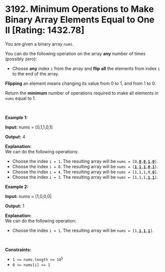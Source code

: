 # 3192. Minimum Operations to Make Binary Array Elements Equal to One II [Rating: 1432.78]

<p>You are given a <span data-keyword="binary-array">binary array</span> <code>nums</code>.</p>

<p>You can do the following operation on the array <strong>any</strong> number of times (possibly zero):</p>

<ul>
	<li>Choose <strong>any</strong> index <code>i</code> from the array and <strong>flip</strong> <strong>all</strong> the elements from index <code>i</code> to the end of the array.</li>
</ul>

<p><strong>Flipping</strong> an element means changing its value from 0 to 1, and from 1 to 0.</p>

<p>Return the <strong>minimum</strong> number of operations required to make all elements in <code>nums</code> equal to 1.</p>

<p>&nbsp;</p>
<p><strong class="example">Example 1:</strong></p>

<div class="example-block">
<p><strong>Input:</strong> <span class="example-io">nums = [0,1,1,0,1]</span></p>

<p><strong>Output:</strong> <span class="example-io">4</span></p>

<p><strong>Explanation:</strong><br />
We can do the following operations:</p>

<ul>
	<li>Choose the index <code>i = 1</code><span class="example-io">. The resulting array will be <code>nums = [0,<u><strong>0</strong></u>,<u><strong>0</strong></u>,<u><strong>1</strong></u>,<u><strong>0</strong></u>]</code>.</span></li>
	<li>Choose the index <code>i = 0</code><span class="example-io">. The resulting array will be <code>nums = [<u><strong>1</strong></u>,<u><strong>1</strong></u>,<u><strong>1</strong></u>,<u><strong>0</strong></u>,<u><strong>1</strong></u>]</code>.</span></li>
	<li>Choose the index <code>i = 4</code><span class="example-io">. The resulting array will be <code>nums = [1,1,1,0,<u><strong>0</strong></u>]</code>.</span></li>
	<li>Choose the index <code>i = 3</code><span class="example-io">. The resulting array will be <code>nums = [1,1,1,<u><strong>1</strong></u>,<u><strong>1</strong></u>]</code>.</span></li>
</ul>
</div>

<p><strong class="example">Example 2:</strong></p>

<div class="example-block">
<p><strong>Input:</strong> <span class="example-io">nums = [1,0,0,0]</span></p>

<p><strong>Output:</strong> <span class="example-io">1</span></p>

<p><strong>Explanation:</strong><br />
We can do the following operation:</p>

<ul>
	<li>Choose the index <code>i = 1</code><span class="example-io">. The resulting array will be <code>nums = [1,<u><strong>1</strong></u>,<u><strong>1</strong></u>,<u><strong>1</strong></u>]</code>.</span></li>
</ul>
</div>

<p>&nbsp;</p>
<p><strong>Constraints:</strong></p>

<ul>
	<li><code>1 &lt;= nums.length &lt;= 10<sup>5</sup></code></li>
	<li><code>0 &lt;= nums[i] &lt;= 1</code></li>
</ul>
